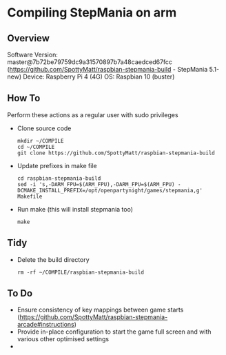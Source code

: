 # Compiling StepMania on arm

## Overview

Software Version: master@7b72be79759dc9a31570897b7a48caedced67fcc (https://github.com/SpottyMatt/raspbian-stepmania-build - StepMania 5.1-new)
Device: Raspberry Pi 4 (4G)
OS: Raspbian 10 (buster)

## How To

Perform these actions as a regular user with sudo privileges

- Clone source code

    ```
    mkdir ~/COMPILE
    cd ~/COMPILE
    git clone https://github.com/SpottyMatt/raspbian-stepmania-build
    ```

- Update prefixes in make file

    ```
    cd raspbian-stepmania-build
    sed -i 's,-DARM_FPU=$(ARM_FPU),-DARM_FPU=$(ARM_FPU) -DCMAKE_INSTALL_PREFIX=/opt/openpartynight/games/stepmania,g' Makefile
    ```

- Run make (this will install stepmania too)

    ```
    make
    ```

## Tidy

- Delete the build directory

    ```
    rm -rf ~/COMPILE/raspbian-stepmania-build
    ```


## To Do

- Ensure consistency of key mappings between game starts (https://github.com/SpottyMatt/raspbian-stepmania-arcade#instructions)
- Provide in-place configuration to start the game full screen and with various other optimised settings
- 
